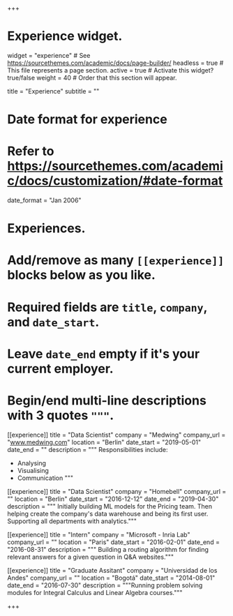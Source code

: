+++
# Experience widget.
widget = "experience"  # See https://sourcethemes.com/academic/docs/page-builder/
headless = true  # This file represents a page section.
active = true  # Activate this widget? true/false
weight = 40  # Order that this section will appear.

title = "Experience"
subtitle = ""

# Date format for experience
#   Refer to https://sourcethemes.com/academic/docs/customization/#date-format
date_format = "Jan 2006"

# Experiences.
#   Add/remove as many `[[experience]]` blocks below as you like.
#   Required fields are `title`, `company`, and `date_start`.
#   Leave `date_end` empty if it's your current employer.
#   Begin/end multi-line descriptions with 3 quotes `"""`.
[[experience]]
  title = "Data Scientist"
  company = "Medwing"
  company_url = "www.medwing.com"
  location = "Berlin"
  date_start = "2019-05-01"
  date_end = ""
  description = """
  Responsibilities include:
  
  * Analysing
  * Visualising
  * Communication
  """

[[experience]]
  title = "Data Scientist"
  company = "Homebell"
  company_url = ""
  location = "Berlin"
  date_start = "2016-12-12"
  date_end = "2019-04-30"
  description = """ Initially building ML models for the Pricing team. 
  Then helping create the company's data warehouse and being its first user.
  Supporting all departments with analytics."""
  
[[experience]]
  title = "Intern"
  company = "Microsoft - Inria Lab"
  company_url = ""
  location = "Paris"
  date_start = "2016-02-01"
  date_end = "2016-08-31"
  description = """ Building a routing algorithm for finding relevant answers for a given question in Q&A websites."""
  
[[experience]]
  title = "Graduate Assitant"
  company = "Universidad de los Andes"
  company_url = ""
  location = "Bogotá"
  date_start = "2014-08-01"
  date_end = "2016-07-30"
  description = """Running problem solving modules for Integral Calculus
  and Linear Algebra courses."""

+++
